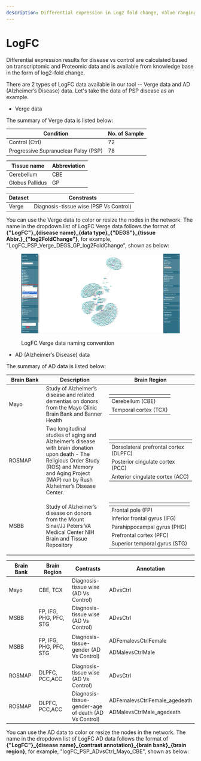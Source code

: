 ```yaml
---
description: Differential expression in Log2 fold change, value ranging from -Inf to +Inf
---
```


# LogFC

Differential expression results for disease vs control are calculated based on transcriptomic and Proteomic data and is available from knowledge base in the form of log2-fold change.

There are 2 types of LogFC data available in our tool -- Verge data and AD (Alzheimer’s Disease) data. Let's take the data of PSP disease as an example.

* Verge data

The summary of Verge data is listed below:

| Condition                            | No. of Sample |
| ------------------------------------ | ------------- |
| Control (Ctrl)                       | 72            |
| Progressive Supranuclear Palsy (PSP) | 78            |

| Tissue name     | Abbreviation |
| --------------- | ------------ |
| Cerebellum      | CBE          |
| Globus Pallidus | GP           |

| Dataset | Constrasts                             |
| ------- | -------------------------------------- |
| Verge   | Diagnosis-tissue wise (PSP Vs Control) |

You can use the Verge data to color or resize the nodes in the network. The name in the dropdown list of LogFC Verge data follows the format of **{"LogFC"}\_{disease name}\_{data type}\_{"DEGS"}\_{tissue Abbr.}\_{"log2FoldChange"}**, for example, "LogFC\_PSP\_Verge\_DEGS\_GP\_log2FoldChange", shown as below:

<figure><img src="../../.gitbook/assets/1733207866996.png" alt=""><figcaption><p>LogFC Verge data naming convention</p></figcaption></figure>

* AD (Alzheimer’s Disease) data

The summary of AD data is listed below:

<table><thead><tr><th width="130">Brain Bank</th><th width="287">Description</th><th width="387">Brain Region</th></tr></thead><tbody><tr><td>Mayo</td><td>Study of Alzheimer’s disease and related dementias on donors from the Mayo Clinic Brain Bank and Banner Health</td><td><table data-header-hidden><thead><tr><th></th></tr></thead><tbody><tr><td>Cerebellum (CBE)</td></tr><tr><td>Temporal cortex (TCX)</td></tr></tbody></table></td></tr><tr><td>ROSMAP</td><td>Two longitudinal studies of aging and Alzheimer’s disease with brain donation upon death - The Religious Order Study (ROS) and Memory and Aging Project (MAP) run by Rush Alzheimer’s Disease Center.</td><td><table data-header-hidden><thead><tr><th></th></tr></thead><tbody><tr><td>Dorsolateral prefrontal cortex (DLPFC)</td></tr><tr><td>Posterior cingulate cortex (PCC)</td></tr><tr><td>Anterior cingulate cortex (ACC)</td></tr></tbody></table></td></tr><tr><td>MSBB</td><td>Study of Alzheimer’s disease on donors from the Mount Sinai/JJ Peters VA Medical Center NIH Brain and Tissue Repository</td><td><table data-header-hidden><thead><tr><th></th></tr></thead><tbody><tr><td>Frontal pole (FP)</td></tr><tr><td>Inferior frontal gyrus (IFG)</td></tr><tr><td>Parahippocampal gyrus (PHG)</td></tr><tr><td>Prefrontal cortex (PFC)</td></tr><tr><td>Superior temporal gyrus (STG)</td></tr></tbody></table></td></tr></tbody></table>

<table><thead><tr><th width="129">Brain Bank</th><th width="204">Brain Region</th><th width="203">Contrasts</th><th>Annotation</th></tr></thead><tbody><tr><td>Mayo</td><td>CBE, TCX</td><td>Diagnosis-tissue wise (AD Vs Control)</td><td>ADvsCtrl</td></tr><tr><td>MSBB</td><td>FP, IFG, PHG, PFC, STG</td><td>Diagnosis-tissue wise (AD Vs Control)</td><td>ADvsCtrl</td></tr><tr><td>MSBB</td><td>FP, IFG, PHG, PFC, STG</td><td>Diagnosis-tissue-gender (AD Vs Control)</td><td><p>ADFemalevsCtrlFemale</p><p>ADMalevsCtrlMale</p></td></tr><tr><td>ROSMAP</td><td>DLPFC, PCC,ACC</td><td>Diagnosis-tissue wise (AD Vs Control)</td><td>ADvsCtrl</td></tr><tr><td>ROSMAP</td><td>DLPFC, PCC,ACC</td><td>Diagnosis-tissue-gender-age of death (AD Vs Control)</td><td><p>ADFemalevsCtrlFemale_agedeath</p><p>ADMalevsCtrlMale_agedeath</p></td></tr></tbody></table>

You can use the AD data to color or resize the nodes in the network. The name in the dropdown list of LogFC AD data follows the format of **{"LogFC"}\_{disease name}\_{contrast annotation}\_{brain bank}\_{brain region}**, for example, "logFC\_PSP\_ADvsCtrl\_Mayo\_CBE", shown as below:


